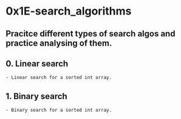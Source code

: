 # 0x1E-search_algorithms

## Pracitce different types of search algos and practice analysing of them.


## 0. Linear search
    - Linear search for a sorted int array.

## 1. Binary search
    - Binary search for a sorted int array.
